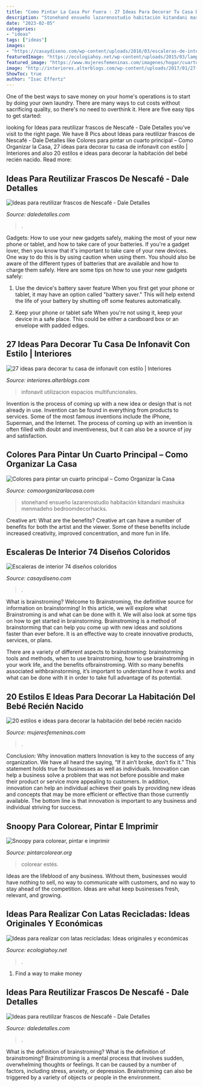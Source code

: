```yaml
---
title: "Como Pintar La Casa Por Fuera : 27 Ideas Para Decorar Tu Casa De Infonavit Con Estilo"
description: "Stonehand ensueño lazarenostudio habitación kitandani mashuka menmadeho bedroomdecorhacks"
date: "2023-02-05"
categories:
- "ideas"
tags: ["ideas"]
images:
- "https://casaydiseno.com/wp-content/uploads/2016/03/escaleras-de-interior-color-rojo-barandilla-cristal.jpg"
featuredImage: "https://ecologiahoy.net/wp-content/uploads/2015/03/lampara1.png"
featured_image: "https://www.mujeresfemeninas.com/imagenes/hogar/cuarto-de-niño-bebe.jpg"
image: "http://interiores.alterblogs.com/wp-content/uploads/2017/01/27-ideas-para-decorar-tu-casa-de-infonavit-con-estilo-4.jpg"
ShowToc: true
author: "Isac Effertz"
---
```



One of the best ways to save money on your home's operations is to start by doing your own laundry. There are many ways to cut costs without sacrificing quality, so there's no need to overthink it. Here are five easy tips to get started:

	

		
looking for Ideas para reutilizar frascos de Nescafé - Dale Detalles you've visit to the right page. We have 8 Pics about Ideas para reutilizar frascos de Nescafé - Dale Detalles like Colores para pintar un cuarto principal – Como Organizar la Casa, 27 ideas para decorar tu casa de infonavit con estilo | Interiores and also 20 estilos e ideas para decorar la habitación del bebé recién nacido. Read more:
		
    
## Ideas Para Reutilizar Frascos De Nescafé - Dale Detalles

<img loading=lazy src="https://i1.wp.com/www.daledetalles.com/wp-content/uploads/2018/01/frascos-de-nescafe-decorados9.jpg?resize=640%2C480" onerror="this.onerror=null;this.src='https://tse1.mm.bing.net/th?id=OIP.4ukMu2HsznFSuIq7Fv1u2AHaFj&amp;pid=15.1';" alt="Ideas para reutilizar frascos de Nescafé - Dale Detalles">

_Source: daledetalles.com_

>. 

	

Gadgets: How to use your new gadgets safely, making the most of your new phone or tablet, and how to take care of your batteries.
If you're a gadget lover, then you know that it's important to take care of your new devices. One way to do this is by using caution when using them. You should also be aware of the different types of batteries that are available and how to charge them safely. Here are some tips on how to use your new gadgets safely: 
1) Use the device's battery saver feature When you first get your phone or tablet, it may have an option called "battery saver." This will help extend the life of your battery by shutting off some features automatically. 

2) Keep your phone or tablet safe When you're not using it, keep your device in a safe place. This could be either a cardboard box or an envelope with padded edges.

    
## 27 Ideas Para Decorar Tu Casa De Infonavit Con Estilo | Interiores

<img loading=lazy src="http://interiores.alterblogs.com/wp-content/uploads/2017/01/27-ideas-para-decorar-tu-casa-de-infonavit-con-estilo-4.jpg" onerror="this.onerror=null;this.src='https://tse2.mm.bing.net/th?id=OIP.ZiRkqQbhIgBaDZqEfxWLCwHaE7&amp;pid=15.1';" alt="27 ideas para decorar tu casa de infonavit con estilo | Interiores">

_Source: interiores.alterblogs.com_

>infonavit utilizacion espacios multifuncionales. 

	

Invention is the process of coming up with a new idea or design that is not already in use. Invention can be found in everything from products to services. Some of the most famous inventions include the iPhone, Superman, and the Internet. The process of coming up with an invention is often filled with doubt and inventiveness, but it can also be a source of joy and satisfaction.

    
## Colores Para Pintar Un Cuarto Principal – Como Organizar La Casa

<img loading=lazy src="https://comoorganizarlacasa.com/wp-content/uploads/2017/05/colores-pintar-cuarto-principal-15-492x1024.jpg" onerror="this.onerror=null;this.src='https://tse2.mm.bing.net/th?id=OIP.wqIwrSF-S7L-9xXUQb6yXgHaPa&amp;pid=15.1';" alt="Colores para pintar un cuarto principal – Como Organizar la Casa">

_Source: comoorganizarlacasa.com_

>stonehand ensueño lazarenostudio habitación kitandani mashuka menmadeho bedroomdecorhacks. 

	

Creative art: What are the benefits?
Creative art can have a number of benefits for both the artist and the viewer. Some of these benefits include increased creativity, improved concentration, and more fun in life.

    
## Escaleras De Interior 74 Diseños Coloridos

<img loading=lazy src="https://casaydiseno.com/wp-content/uploads/2016/03/escaleras-de-interior-color-rojo-barandilla-cristal.jpg" onerror="this.onerror=null;this.src='https://tse1.mm.bing.net/th?id=OIP.YPpt6URkf77VmIKaXf8FowHaLH&amp;pid=15.1';" alt="Escaleras de interior 74 diseños coloridos">

_Source: casaydiseno.com_

>. 

	

What is brainstroming?
Welcome to Brainstroming, the definitive source for information on brainstorming! In this article, we will explore what Brainstroming is and what can be done with it. We will also look at some tips on how to get started in brainstorming.
Brainstroming is a method of brainstorming that can help you come up with new ideas and solutions faster than ever before. It is an effective way to create innovative products, services, or plans.

There are a variety of different aspects to brainstroming: brainstorming tools and methods, when to use brainstroming, how to use brainstroming in your work life, and the benefits ofbrainstroming. With so many benefits associated withbrainstorming, it’s important to understand how it works and what can be done with it in order to take full advantage of its potential.

    
## 20 Estilos E Ideas Para Decorar La Habitación Del Bebé Recién Nacido

<img loading=lazy src="https://www.mujeresfemeninas.com/imagenes/hogar/cuarto-de-niño-bebe.jpg" onerror="this.onerror=null;this.src='https://tse1.mm.bing.net/th?id=OIP.3b7DjSQ6oTVfSLszAjk0NwHaE5&amp;pid=15.1';" alt="20 estilos e ideas para decorar la habitación del bebé recién nacido">

_Source: mujeresfemeninas.com_

>. 

	

Conclusion: Why innovation matters
Innovation is key to the success of any organization. We have all heard the saying, “If it ain’t broke, don’t fix it.” This statement holds true for businesses as well as individuals. Innovation can help a business solve a problem that was not before possible and make their product or service more appealing to customers. In addition, innovation can help an individual achieve their goals by providing new ideas and concepts that may be more efficient or effective than those currently available. The bottom line is that innovation is important to any business and individual striving for success.

    
## Snoopy Para Colorear, Pintar E Imprimir

<img loading=lazy src="https://www.pintarcolorear.org/wp-content/uploads/2014/07/snoopy-pintar.jpg" onerror="this.onerror=null;this.src='https://tse1.mm.bing.net/th?id=OIP.flFqyz_geTXVexcdQI_ZswHaKX&amp;pid=15.1';" alt="Snoopy para colorear, pintar e imprimir">

_Source: pintarcolorear.org_

>colorear estés. 

	

Ideas are the lifeblood of any business. Without them, businesses would have nothing to sell, no way to communicate with customers, and no way to stay ahead of the competition. Ideas are what keep businesses fresh, relevant, and growing.

    
## Ideas Para Realizar Con Latas Recicladas: Ideas Originales Y Económicas

<img loading=lazy src="https://ecologiahoy.net/wp-content/uploads/2015/03/lampara1.png" onerror="this.onerror=null;this.src='https://tse4.mm.bing.net/th?id=OIP.T3hLceSRU2IEzd9nXJxbYQHaIs&amp;pid=15.1';" alt="Ideas para realizar con latas recicladas: Ideas originales y económicas">

_Source: ecologiahoy.net_

>. 

	

1. Find a way to make money 

    
## Ideas Para Reutilizar Frascos De Nescafé - Dale Detalles

<img loading=lazy src="https://i0.wp.com/www.daledetalles.com/wp-content/uploads/2018/01/frascos-de-nescafe-decorados14.jpg?resize=564%2C413" onerror="this.onerror=null;this.src='https://tse1.mm.bing.net/th?id=OIP.ZLGB_VKnQJ94sWb2wb3KCwHaFb&amp;pid=15.1';" alt="Ideas para reutilizar frascos de Nescafé - Dale Detalles">

_Source: daledetalles.com_

>. 

	

What is the definition of brainstroming?
What is the definition of brainstroming? Brainstroming is a mental process that involves sudden, overwhelming thoughts or feelings. It can be caused by a number of factors, including stress, anxiety, or depression. Brainstroming can also be triggered by a variety of objects or people in the environment.

